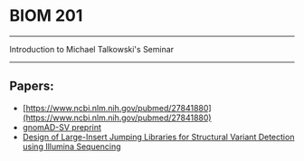 # BIOM 201 
-------------

Introduction to Michael Talkowski's Seminar

----------

## Papers:

* [https://www.ncbi.nlm.nih.gov/pubmed/27841880](https://www.ncbi.nlm.nih.gov/pubmed/27841880)
* [gnomAD-SV preprint](https://www.biorxiv.org/content/10.1101/578674v2)
* [Design of Large-Insert Jumping Libraries for Structural Variant Detection using Illumina Sequencing](https://www.ncbi.nlm.nih.gov/pmc/articles/PMC4009510/)
